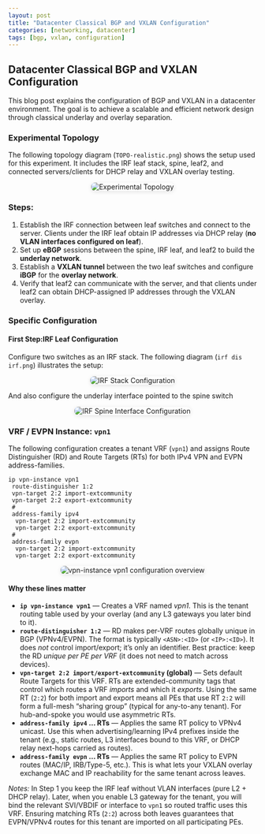 ```yaml
---
layout: post
title: "Datacenter Classical BGP and VXLAN Configuration"
categories: [networking, datacenter]
tags: [bgp, vxlan, configuration]
---
```


<h2>Datacenter Classical BGP and VXLAN Configuration</h2>
<p>
  This blog post explains the configuration of BGP and VXLAN in a datacenter environment.  
  The goal is to achieve a scalable and efficient network design through classical underlay and overlay separation.
</p>

<h3>Experimental Topology</h3>
<p>
  The following topology diagram (<code>TOPO-realistic.png</code>) shows the setup used for this experiment.  
  It includes the IRF leaf stack, spine, leaf2, and connected servers/clients for DHCP relay and VXLAN overlay testing.
</p>

<p align="center">
  <img src="{{ '/assets/images/2025-10-15/TOPO-realistic.png' | relative_url }}"
       alt="Experimental Topology"
       style="max-width: 780px; border-radius: 8px; box-shadow: 0 2px 8px rgba(0,0,0,0.1);">
</p>

<h3>Steps:</h3>
<ol>
  <li>Establish the IRF connection between leaf switches and connect to the server.  
      Clients under the IRF leaf obtain IP addresses via DHCP relay  
      (<strong>no VLAN interfaces configured on leaf</strong>).</li>
  <li>Set up <strong>eBGP</strong> sessions between the spine, IRF leaf, and leaf2  
      to build the <strong>underlay network</strong>.</li>
  <li>Establish a <strong>VXLAN tunnel</strong> between the two leaf switches  
      and configure <strong>iBGP</strong> for the <strong>overlay network</strong>.</li>
  <li>Verify that leaf2 can communicate with the server, and that clients under leaf2  
      can obtain DHCP-assigned IP addresses through the VXLAN overlay.</li>
</ol>

<h3>Specific Configuration</h3>
<h4><strong>First Step</strong>:IRF Leaf Configuration</h4>
<p>
  Configure two switches as an IRF stack. The following diagram (<code>irf dis irf.png</code>) illustrates the setup:
</p>

<p align="center">
  <img src="{{ '/assets/images/2025-10-15/irf dis irf.png' | relative_url }}"
       alt="IRF Stack Configuration"
       style="max-width: 780px; border-radius: 8px; box-shadow: 0 2px 8px rgba(0,0,0,0.1);">
</p>

<p>
  And also configure the underlay interface pointed to the spine switch
</p>

<p align="center">
  <img src="{{ '/assets/images/2025-10-15/irf int spine.png' | relative_url }}"
       alt="IRF Spine Interface Configuration"
       style="max-width: 780px; border-radius: 8px; box-shadow: 0 2px 8px rgba(0,0,0,0.1);">
</p>

<h3>VRF / EVPN Instance: <code>vpn1</code></h3>

<p>
  The following configuration creates a tenant VRF (<code>vpn1</code>) and assigns
  Route Distinguisher (RD) and Route Targets (RTs) for both IPv4 VPN and EVPN
  address-families.
</p>

<pre><code>ip vpn-instance vpn1
 route-distinguisher 1:2
 vpn-target 2:2 import-extcommunity
 vpn-target 2:2 export-extcommunity
 #
 address-family ipv4
  vpn-target 2:2 import-extcommunity
  vpn-target 2:2 export-extcommunity
 #
 address-family evpn
  vpn-target 2:2 import-extcommunity
  vpn-target 2:2 export-extcommunity
</code></pre>

<p align="center">
  <img src="{{ '/assets/images/2025-10-15/irf vpninstance1.png' | relative_url }}"
       alt="vpn-instance vpn1 configuration overview"
       style="max-width: 780px; border-radius: 8px; box-shadow: 0 2px 8px rgba(0,0,0,0.1);">
</p>

<h4>Why these lines matter</h4>
<ul>
  <li><strong><code>ip vpn-instance vpn1</code></strong> — Creates a VRF named <em>vpn1</em>.
      This is the tenant routing table used by your overlay (and any L3 gateways you later bind to it).</li>

  <li><strong><code>route-distinguisher 1:2</code></strong> — RD makes per-VRF routes globally
      unique in BGP (VPNv4/EVPN). The format is typically <code>&lt;ASN&gt;:&lt;ID&gt;</code> (or
      <code>&lt;IP&gt;:&lt;ID&gt;</code>). It does <em>not</em> control import/export; it’s only an
      identifier. Best practice: keep the RD <em>unique per PE per VRF</em> (it does not need to match across devices).</li>

  <li><strong><code>vpn-target 2:2 import/export-extcommunity</code> (global)</strong> — Sets default
      Route Targets for this VRF. RTs are extended-community tags that control which routes a VRF
      <em>imports</em> and which it <em>exports</em>. Using the same RT (<code>2:2</code>) for both
      import and export means all PEs that use RT <code>2:2</code> will form a full-mesh “sharing group”
      (typical for any-to-any tenant). For hub-and-spoke you would use asymmetric RTs.</li>

  <li><strong><code>address-family ipv4</code> … RTs</strong> — Applies the same RT policy to VPNv4
      unicast. Use this when advertising/learning IPv4 prefixes inside the tenant (e.g., static routes, L3
      interfaces bound to this VRF, or DHCP relay next-hops carried as routes).</li>

  <li><strong><code>address-family evpn</code> … RTs</strong> — Applies the same RT policy to EVPN routes
      (MAC/IP, IRB/Type-5, etc.). This is what lets your VXLAN overlay exchange MAC and IP reachability
      for the same tenant across leaves.</li>
</ul>

<p><em>Notes:</em> In Step&nbsp;1 you keep the IRF leaf without VLAN interfaces (pure L2 + DHCP relay).
Later, when you enable L3 gateway for the tenant, you will bind the relevant SVI/VBDIF or interface to
<code>vpn1</code> so routed traffic uses this VRF. Ensuring matching RTs (<code>2:2</code>) across both leaves
guarantees that EVPN/VPNv4 routes for this tenant are imported on all participating PEs.</p>

